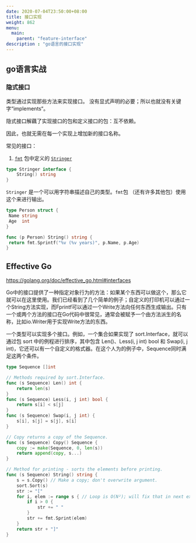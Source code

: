 ```yaml
---
date: 2020-07-04T23:50:00+08:00
title: 接口实现
weight: 862
menu:
  main:
    parent: "feature-interface"
description : "go语言的接口实现"
---
```




## go语言实战

### 隐式接口

类型通过实现那些方法来实现接口。 没有显式声明的必要；所以也就没有关键字“implements“。

隐式接口解藕了实现接口的包和定义接口的包：互不依赖。

因此，也就无需在每一个实现上增加新的接口名称。

常见的接口：

1.  [`fmt`](https://golang.org/pkg/fmt/) 包中定义的 [`Stringer`](https://golang.org/pkg/fmt/#Stringer)

   ```go
   type Stringer interface {
       String() string
   }
   ```

   `Stringer` 是一个可以用字符串描述自己的类型。`fmt`包 （还有许多其他包）使用这个来进行输出。

   ```go
   type Person struct {
   	Name string
   	Age  int
   }

   func (p Person) String() string {
   	return fmt.Sprintf("%v (%v years)", p.Name, p.Age)
   }
   ```



## Effective Go

https://golang.org/doc/effective_go.html#interfaces

Go中的接口提供了一种指定对象行为的方法：如果某个东西可以做这个，那么它就可以在这里使用。我们已经看到了几个简单的例子；自定义的打印机可以通过一个String方法实现，而Fprintf可以通过一个Write方法向任何东西生成输出。只有一个或两个方法的接口在Go代码中很常见，通常会被赋予一个由方法派生的名称，比如io.Writer用于实现Write方法的东西。

一个类型可以实现多个接口。例如，一个集合如果实现了 sort.Interface，就可以通过包 sort 中的例程进行排序，其中包含 Len()、Less(i, j int) bool 和 Swap(i, j int)，它还可以有一个自定义的格式器。在这个人为的例子中，Sequence同时满足这两个条件。

```go
type Sequence []int

// Methods required by sort.Interface.
func (s Sequence) Len() int {
    return len(s)
}
func (s Sequence) Less(i, j int) bool {
    return s[i] < s[j]
}
func (s Sequence) Swap(i, j int) {
    s[i], s[j] = s[j], s[i]
}

// Copy returns a copy of the Sequence.
func (s Sequence) Copy() Sequence {
    copy := make(Sequence, 0, len(s))
    return append(copy, s...)
}

// Method for printing - sorts the elements before printing.
func (s Sequence) String() string {
    s = s.Copy() // Make a copy; don't overwrite argument.
    sort.Sort(s)
    str := "["
    for i, elem := range s { // Loop is O(N²); will fix that in next example.
        if i > 0 {
            str += " "
        }
        str += fmt.Sprint(elem)
    }
    return str + "]"
}
```




